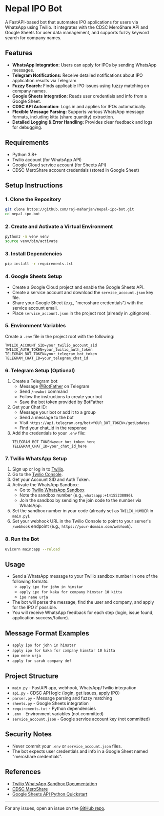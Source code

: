 # Nepal IPO Bot

A FastAPI-based bot that automates IPO applications for users via WhatsApp using Twilio. It integrates with the CDSC MeroShare API and Google Sheets for user data management, and supports fuzzy keyword search for company names.

## Features
- **WhatsApp Integration:** Users can apply for IPOs by sending WhatsApp messages.
- **Telegram Notifications:** Receive detailed notifications about IPO application results via Telegram.
- **Fuzzy Search:** Finds applicable IPO issues using fuzzy matching on company names.
- **Google Sheets Integration:** Reads user credentials and info from a Google Sheet.
- **CDSC API Automation:** Logs in and applies for IPOs automatically.
- **Flexible Message Parsing:** Supports various WhatsApp message formats, including kitta (share quantity) extraction.
- **Detailed Logging & Error Handling:** Provides clear feedback and logs for debugging.

## Requirements
- Python 3.8+
- Twilio account (for WhatsApp API)
- Google Cloud service account (for Sheets API)
- CDSC MeroShare account credentials (stored in Google Sheet)

## Setup Instructions

### 1. Clone the Repository
```bash
git clone https://github.com/raj-maharjan/nepal-ipo-bot.git
cd nepal-ipo-bot
```

### 2. Create and Activate a Virtual Environment
```bash
python3 -m venv venv
source venv/bin/activate
```

### 3. Install Dependencies
```bash
pip install -r requirements.txt
```

### 4. Google Sheets Setup
- Create a Google Cloud project and enable the Google Sheets API.
- Create a service account and download the `service_account.json` key file.
- Share your Google Sheet (e.g., "meroshare credentials") with the service account email.
- Place `service_account.json` in the project root (already in .gitignore).

### 5. Environment Variables
Create a `.env` file in the project root with the following:
```
TWILIO_ACCOUNT_SID=your_twilio_account_sid
TWILIO_AUTH_TOKEN=your_twilio_auth_token
TELEGRAM_BOT_TOKEN=your_telegram_bot_token
TELEGRAM_CHAT_ID=your_telegram_chat_id
```

### 6. Telegram Setup (Optional)
1. Create a Telegram bot:
   - Message [@BotFather](https://t.me/botfather) on Telegram
   - Send `/newbot` command
   - Follow the instructions to create your bot
   - Save the bot token provided by BotFather
2. Get your Chat ID:
   - Message your bot or add it to a group
   - Send a message to the bot
   - Visit `https://api.telegram.org/bot<YOUR_BOT_TOKEN>/getUpdates`
   - Find your chat_id in the response
3. Add the credentials to your `.env` file:
   ```
   TELEGRAM_BOT_TOKEN=your_bot_token_here
   TELEGRAM_CHAT_ID=your_chat_id_here
   ```

### 7. Twilio WhatsApp Setup
1. Sign up or log in to [Twilio](https://www.twilio.com/).
2. Go to the [Twilio Console](https://console.twilio.com/).
3. Get your Account SID and Auth Token.
4. Activate the WhatsApp Sandbox:
   - Go to [Twilio WhatsApp Sandbox](https://www.twilio.com/console/sms/whatsapp/sandbox)
   - Note the sandbox number (e.g., `whatsapp:+14155238886`).
   - Join the sandbox by sending the join code to the number via WhatsApp.
5. Set the sandbox number in your code (already set as `TWILIO_NUMBER` in `main.py`).
6. Set your webhook URL in the Twilio Console to point to your server's `/webhook` endpoint (e.g., `https://your-domain.com/webhook`).

### 8. Run the Bot
```bash
uvicorn main:app --reload
```

## Usage
- Send a WhatsApp message to your Twilio sandbox number in one of the following formats:
  - `apply ipo for john in himstar`
  - `apply ipo for kaka for company himstar 10 kitta`
  - `ipo nene urja`
- The bot will parse the message, find the user and company, and apply for the IPO if possible.
- You will receive WhatsApp feedback for each step (login, issue found, application success/failure).

## Message Format Examples
- `apply ipo for john in himstar`
- `apply ipo for kaka for company himstar 10 kitta`
- `ipo nene urja`
- `apply for sarah company def`

## Project Structure
- `main.py` - FastAPI app, webhook, WhatsApp/Twilio integration
- `api.py` - CDSC API logic (login, get issues, apply IPO)
- `parser.py` - Message parsing and fuzzy matching
- `sheets.py` - Google Sheets integration
- `requirements.txt` - Python dependencies
- `.env` - Environment variables (not committed)
- `service_account.json` - Google service account key (not committed)

## Security Notes
- Never commit your `.env` or `service_account.json` files.
- The bot expects user credentials and info in a Google Sheet named "meroshare credentials".

## References
- [Twilio WhatsApp Sandbox Documentation](https://www.twilio.com/docs/whatsapp/sandbox)
- [CDSC MeroShare](https://meroshare.cdsc.com.np/)
- [Google Sheets API Python Quickstart](https://developers.google.com/sheets/api/quickstart/python)

---

For any issues, open an issue on the [GitHub repo](https://github.com/raj-maharjan/nepal-ipo-bot). 